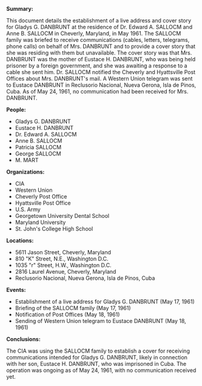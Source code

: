 **Summary:**

This document details the establishment of a live address and cover story for Gladys G. DANBRUNT at the residence of Dr. Edward A. SALLOCM and Anne B. SALLOCM in Cheverly, Maryland, in May 1961. The SALLOCM family was briefed to receive communications (cables, letters, telegrams, phone calls) on behalf of Mrs. DANBRUNT and to provide a cover story that she was residing with them but unavailable. The cover story was that Mrs. DANBRUNT was the mother of Eustace H. DANBRUNT, who was being held prisoner by a foreign government, and she was awaiting a response to a cable she sent him. Dr. SALLOCM notified the Cheverly and Hyattsville Post Offices about Mrs. DANBRUNT's mail. A Western Union telegram was sent to Eustace DANBRUNT in Reclusorio Nacional, Nueva Gerona, Isla de Pinos, Cuba. As of May 24, 1961, no communication had been received for Mrs. DANBRUNT.

**People:**

*   Gladys G. DANBRUNT
*   Eustace H. DANBRUNT
*   Dr. Edward A. SALLOCM
*   Anne B. SALLOCM
*   Patricia SALLOCM
*   George SALLOCM
*   M. MART

**Organizations:**

*   CIA
*   Western Union
*   Cheverly Post Office
*   Hyattsville Post Office
*   U.S. Army
*   Georgetown University Dental School
*   Maryland University
*   St. John's College High School

**Locations:**

*   5611 Jason Street, Cheverly, Maryland
*   810 "K" Street, N.E., Washington D.C.
*   1035 "r" Street, H.W., Washington D.C.
*   2816 Laurel Avenue, Cheverly, Maryland
*   Reclusorio Nacional, Nueva Gerona, Isla de Pinos, Cuba

**Events:**

*   Establishment of a live address for Gladys G. DANBRUNT (May 17, 1961)
*   Briefing of the SALLOCM family (May 17, 1961)
*   Notification of Post Offices (May 18, 1961)
*   Sending of Western Union telegram to Eustace DANBRUNT (May 18, 1961)

**Conclusions:**

The CIA was using the SALLOCM family to establish a cover for receiving communications intended for Gladys G. DANBRUNT, likely in connection with her son, Eustace H. DANBRUNT, who was imprisoned in Cuba. The operation was ongoing as of May 24, 1961, with no communication received yet.
